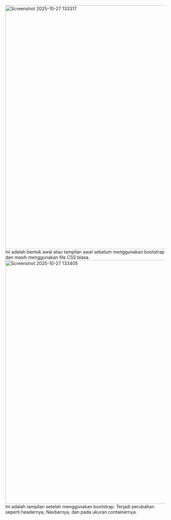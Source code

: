 <img width="1365" height="767" alt="Screenshot 2025-10-27 133317" src="https://github.com/user-attachments/assets/9241e7a9-ada2-4930-8734-4dab6e36d8c4" />
Ini adalah bentuk awal atau tampilan awal sebelum menggunakan bootstrap dan masih menggunakan file CSS biasa.
<img width="1365" height="767" alt="Screenshot 2025-10-27 133405" src="https://github.com/user-attachments/assets/bfdb19a9-16a9-4d05-8acf-97922c64d57f" />
Ini adalah tampilan setelah menggunakan bootstrap. Terjadi perubahan seperti headernya, Navbarnya, dan pada ukuran containernya.

